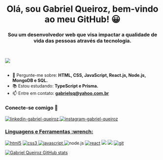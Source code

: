 <h1  align="center"> Olá, sou Gabriel Queiroz, bem-vindo ao meu GitHub! 😀 </h1>
<h3 align="center"> Sou um desenvolvedor web que visa impactar a qualidade de vida das pessoas através da tecnologia. </h3>
  
 <br/> 

![](https://komarev.com/ghpvc/?username=GabrielSilvaQueiroz&color=blueviolet)
<br>
<br>
- 💬 Pergunte-me sobre: **HTML, CSS, JavaScript, React.js, Node.js, MongoDB e SQL.**
- 📚 Estou estudando: **TypeScript e Prisma.**
- 📫 Entre em contato: **gabrielsq@yahoo.com.br**



<h3 align="left"> Conecte-se comigo 🤝</h3>
<p align="left">
  
<a href="https://www.linkedin.com/in/gabrielsilvaqueiroz/" target="blank"><img align="center" src="https://img.shields.io/badge/LinkedIn-0077B5?style=for-the-badge&logo=linkedin&logoColor=white" alt="linkedin-gabriel-queiroz"/> </a> <a href="https://www.instagram.com/_gabrielsqz/" target="blank"> <img align= "center" src="https://img.shields.io/badge/Instagram-E4405F?style=for-the-badge&logo=instagram&logoColor=white" alt="instagram-gabriel-queiroz"/>

  
</p>

<h3 align="left">Linguagens e Ferramentas :wrench:</h3>
<p align="left"> 
  
  <a href="https://www.w3schools.com/html/" target="_blank" rel="noreferrer"> <img src="https://img.shields.io/badge/HTML5-E34F26?style=for-the-badge&logo=html5&logoColor=white" alt="html5" /></a> 
  <a href="https://www.w3schools.com/css/" target="_blank" rel="noreferrer"> <img src="https://img.shields.io/badge/CSS3-1572B6?style=for-the-badge&logo=css3&logoColor=white" alt="css3" /> </a>  <a href="https://developer.mozilla.org/en-US/docs/Web/JavaScript" target="_blank" rel="noreferrer"> <img src="https://img.shields.io/badge/JavaScript-F7DF1E?style=for-the-badge&logo=javascript&logoColor=black" alt="javascript" /> </a> <img src="https://img.shields.io/badge/Node.js-43853D?style=for-the-badge&logo=node.js&logoColor=white" alt="node.js"> <a href="https://www.w3schools.com/html/" target="_blank" rel="noreferrer"> <img src="https://img.shields.io/badge/React-20232A?style=for-the-badge&logo=react&logoColor=61DAFB" alt="react" /></a> <img src="https://img.shields.io/badge/MySQL-005C84?style=for-the-badge&logo=mysql&logoColor=white" /> <img src="https://img.shields.io/badge/Java-ED8B00?style=for-the-badge&logo=openjdk&logoColor=white" /> <a href="https://git-scm.com/" target="_blank" rel="noreferrer"><img src="https://img.shields.io/badge/GIT-E44C30?style=for-the-badge&logo=git&logoColor=white" alt="git" /></a>
   
</p>


[![Gabriel Queiroz GitHub stats](https://github-readme-stats.vercel.app/api?username=GabrielSilvaQueiroz)](https://github.com/anuraghazra/github-readme-stats)
